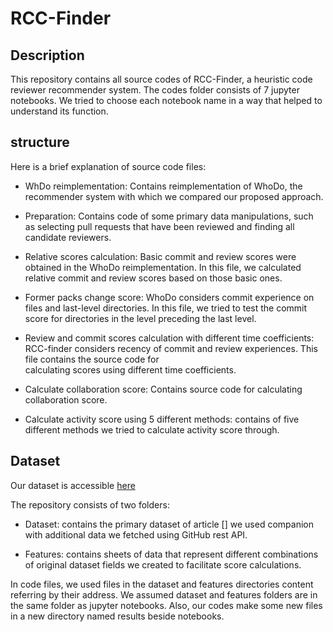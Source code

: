 # RCC-Finder
## Description
This repository contains all source codes of RCC-Finder, a heuristic code reviewer recommender system. The codes folder consists of 7 jupyter notebooks. We tried to choose each notebook name in a way that helped to understand its function. 

## structure
Here is a brief explanation of source code files:
  
- WhDo reimplementation: Contains reimplementation of WhoDo, the recommender system with which we compared our proposed approach.
  
- Preparation: Contains code of some primary data manipulations, such as selecting pull requests that have been reviewed and finding all candidate reviewers.
  
- Relative scores calculation: Basic commit and review scores were obtained in the WhoDo reimplementation. In this file, we calculated relative commit and review scores based on those basic ones. 
  
- Former packs change score: WhoDo considers commit experience on files and last-level directories. In this file, we tried to test the commit score for directories in the level preceding the last level.
  
- Review and commit scores calculation with different time coefficients: RCC-finder considers recency of commit and review experiences. This file contains the source code for   
  calculating scores using different time coefficients. 
  
- Calculate collaboration score: Contains source code for calculating collaboration score.

- Calculate activity score using 5 different methods: contains of five different methods we tried to calculate activity score through.
  
## Dataset

Our dataset is accessible [here](https://zenodo.org/records/10669853?token=eyJhbGciOiJIUzUxMiJ9.eyJpZCI6ImZjM2I3ZGQyLTkwMWEtNGE5Ny05N2M4LThjNmFiMzEzZWMwZiIsImRhdGEiOnt9LCJyYW5kb20iOiJmYzMxMDQzN2VlMDBkMjkwYWQxNDYxOTJlMDkxZTI2NiJ9.1iBnDz1Ac_94s8gamLULyl4nFji03fxGNQUFKJqojmrXaNHCdFHUy37BuP4d4bkiQGkhvUxcUDQK7Dn-RxkR3g)

The repository consists of two folders: 
- Dataset: contains the primary dataset of article [] we used companion with additional data we fetched using GitHub rest API. 
  
- Features: contains sheets of data that represent different combinations of original dataset fields we created to facilitate score calculations.
  
In code files, we used files in the dataset and features directories content referring by their address. We assumed dataset and features folders are in the same folder as jupyter notebooks. Also, our codes make some new files in a new directory named results beside notebooks.
